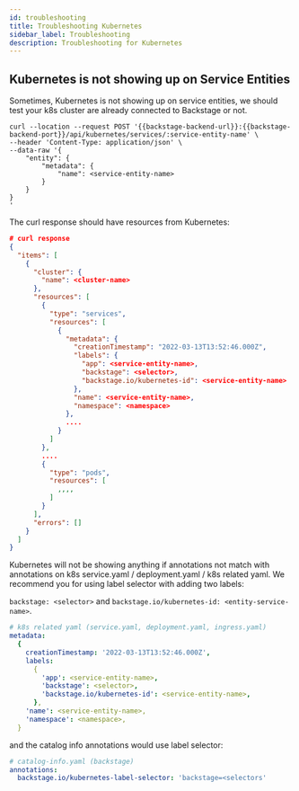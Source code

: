 ```yaml
---
id: troubleshooting
title: Troubleshooting Kubernetes
sidebar_label: Troubleshooting
description: Troubleshooting for Kubernetes
---
```


## Kubernetes is not showing up on Service Entities

Sometimes, Kubernetes is not showing up on service entities, we should test your
k8s cluster are already connected to Backstage or not.

```curl
curl --location --request POST '{{backstage-backend-url}}:{{backstage-backend-port}}/api/kubernetes/services/:service-entity-name' \
--header 'Content-Type: application/json' \
--data-raw '{
    "entity": {
        "metadata": {
            "name": <service-entity-name>
        }
    }
}
'
```

The curl response should have resources from Kubernetes:

```json
# curl response
{
  "items": [
    {
      "cluster": {
        "name": <cluster-name>
      },
      "resources": [
        {
          "type": "services",
          "resources": [
            {
              "metadata": {
                "creationTimestamp": "2022-03-13T13:52:46.000Z",
                "labels": {
                  "app": <service-entity-name>,
                  "backstage": <selector>,
                  "backstage.io/kubernetes-id": <service-entity-name>
                },
                "name": <service-entity-name>,
                "namespace": <namespace>
              },
              ....
            }
          ]
        },
        ....
        {
          "type": "pods",
          "resources": [
            ,,,,
          ]
        }
      ],
      "errors": []
    }
  ]
}

```

Kubernetes will not be showing anything if annotations not match with
annotations on k8s service.yaml / deployment.yaml / k8s related yaml. We
recommend you for using label selector with adding two labels:

`backstage: <selector>` and `backstage.io/kubernetes-id: <entity-service-name>`.

```yaml
# k8s related yaml (service.yaml, deployment.yaml, ingress.yaml)
metadata:
  {
    creationTimestamp: '2022-03-13T13:52:46.000Z',
    labels:
      {
        'app': <service-entity-name>,
        'backstage': <selector>,
        'backstage.io/kubernetes-id': <service-entity-name>,
      },
    'name': <service-entity-name>,
    'namespace': <namespace>,
  }
```

and the catalog info annotations would use label selector:

```yaml
# catalog-info.yaml (backstage)
annotations:
  backstage.io/kubernetes-label-selector: 'backstage=<selectors'
```
